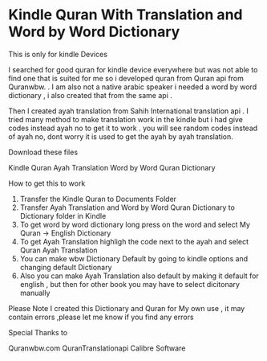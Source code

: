 # Kindle Quran With Translation and Word by Word Dictionary


This is only for kindle Devices

I searched for good quran for kindle device everywhere but was not able to find one that is suited for me so i developed quran from Quran api from Quranwbw. . I am also not a native arabic speaker i needed a word by word dictionary , i also created that from the same api .

Then I created ayah translation from Sahih International translation api . I tried many method to make translation work in the kindle but i had give codes instead ayah no to get it to work . you will see random codes instead of ayah no, dont worry it is used to get the ayah by ayah translation.

Download these files 

Kindle Quran
Ayah Translation
Word by Word Quran Dictionary

How to get this to work
1. Transfer the Kindle Quran to Documents Folder
2. Transfer Ayah Translation and Word by Word Quran Dictionary to Dictionary folder in Kindle
3. To get word by word dictionary long press on the word and select My Quran -> English Dictionary
4. To get Ayah Translation highligh the code next to the ayah and select Quran Ayah Translation
5. You can make wbw Dictionary Default by going to kindle options and changing default Dictionary
5. Also you can make Ayah Translation also default by making it default for english , but then for other book you may have to select dicitonary manually


Please Note I created this Dictionary and Quran for My own use , it may contain errors ,please let me know if you find any errors

Special Thanks to

Quranwbw.com
QuranTranslationapi
Calibre Software
